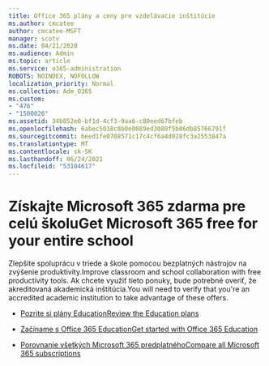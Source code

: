 ```yaml
---
title: Office 365 plány a ceny pre vzdelávacie inštitúcie
ms.author: cmcatee
author: cmcatee-MSFT
manager: scotv
ms.date: 04/21/2020
ms.audience: Admin
ms.topic: article
ms.service: o365-administration
ROBOTS: NOINDEX, NOFOLLOW
localization_priority: Normal
ms.collection: Adm_O365
ms.custom:
- "476"
- "1500026"
ms.assetid: 34b852e0-bf1d-4cf3-9aa6-c80eed67bfeb
ms.openlocfilehash: 6abec5038c8b0e0089ed3080f5b06db85766791f
ms.sourcegitcommit: beed1fe0708571c17c4cf6a4d028fc3a2553847a
ms.translationtype: MT
ms.contentlocale: sk-SK
ms.lasthandoff: 06/24/2021
ms.locfileid: "53104617"
---
```

# <a name="get-microsoft-365-free-for-your-entire-school"></a><span data-ttu-id="0ee80-102">Získajte Microsoft 365 zdarma pre celú školu</span><span class="sxs-lookup"><span data-stu-id="0ee80-102">Get Microsoft 365 free for your entire school</span></span>

<span data-ttu-id="0ee80-103">Zlepšite spoluprácu v triede a škole pomocou bezplatných nástrojov na zvýšenie produktivity.</span><span class="sxs-lookup"><span data-stu-id="0ee80-103">Improve classroom and school collaboration with free productivity tools.</span></span> <span data-ttu-id="0ee80-104">Ak chcete využiť tieto ponuky, bude potrebné overiť, že akreditovaná akademická inštitúcia.</span><span class="sxs-lookup"><span data-stu-id="0ee80-104">You will need to verify that you're an accredited academic institution to take advantage of these offers.</span></span>
  
- [<span data-ttu-id="0ee80-105">Pozrite si plány Education</span><span class="sxs-lookup"><span data-stu-id="0ee80-105">Review the Education plans</span></span>](https://products.office.com/academic/compare-office-365-education-plans)

- [<span data-ttu-id="0ee80-106">Začíname s Office 365 Education</span><span class="sxs-lookup"><span data-stu-id="0ee80-106">Get started with Office 365 Education</span></span>](https://support.office.com/article/get-started-with-office-365-education-ab02abe5-a1ee-458c-b749-5b44416ccf14?wt.mc_id=o365_portal_mmaven&ui=en-US&rs=en-US&ad=US)

- [<span data-ttu-id="0ee80-107">Porovnanie všetkých Microsoft 365 predplatného</span><span class="sxs-lookup"><span data-stu-id="0ee80-107">Compare all Microsoft 365 subscriptions</span></span>](https://products.office.com/business/compare-more-office-365-for-business-plans)
